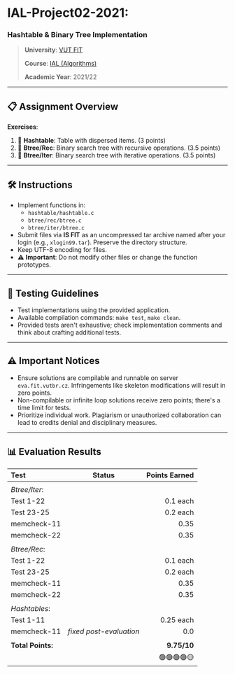 # **IAL-Project02-2021**:

### Hashtable & Binary Tree Implementation

> **University**: [VUT FIT](https://www.fit.vut.cz/)
>
> **Course**: [IAL (Algorithms)](https://www.fit.vut.cz/study/course/268213/)
>
> **Academic Year**: 2021/22

---

## 📋 **Assignment Overview**

**Exercises**:

1. 📘 **Hashtable**: Table with dispersed items. (3 points)
2. 📘 **Btree/Rec**: Binary search tree with recursive operations. (3.5 points)
3. 📘 **Btree/Iter**: Binary search tree with iterative operations. (3.5 points)

---

## 🛠 **Instructions**

- Implement functions in:
  - `hashtable/hashtable.c`
  - `btree/rec/btree.c`
  - `btree/iter/btree.c`
- Submit files via **IS FIT** as an uncompressed tar archive named after your login (e.g., `xlogin99.tar`). Preserve the directory structure.
- Keep UTF-8 encoding for files.
- ⚠️ **Important**: Do not modify other files or change the function prototypes.

---

## 🧪 **Testing Guidelines**

- Test implementations using the provided application.
- Available compilation commands: `make test`, `make clean`.
- Provided tests aren't exhaustive; check implementation comments and think about crafting additional tests.

---

## ⚠️ **Important Notices**

- Ensure solutions are compilable and runnable on server `eva.fit.vutbr.cz`. Infringements like skeleton modifications will result in zero points.
- Non-compilable or infinite loop solutions receive zero points; there's a time limit for tests.
- Prioritize individual work. Plagiarism or unauthorized collaboration can lead to credits denial and disciplinary measures.

---

## 📊 **Evaluation Results**

| Test              |         Status          | Points Earned |
| :---------------- | :---------------------: | ------------: |
|                   |                         |               |
| _Btree/Iter_:     |                         |               |
| Test 1-22         |                         |      0.1 each |
| Test 23-25        |                         |      0.2 each |
| memcheck-11       |                         |          0.35 |
| memcheck-22       |                         |          0.35 |
|                   |                         |               |
| _Btree/Rec_:      |                         |               |
| Test 1-22         |                         |      0.1 each |
| Test 23-25        |                         |      0.2 each |
| memcheck-11       |                         |          0.35 |
| memcheck-22       |                         |          0.35 |
|                   |                         |               |
| _Hashtables_:     |                         |               |
| Test 1-11         |                         |     0.25 each |
| memcheck-11       | _fixed post-evaluation_ |           0.0 |
|                   |                         |               |
| **Total Points:** |                         |   **9.75/10** |
|                   |                         |    🟢🟢🟢🟢🟡 |

